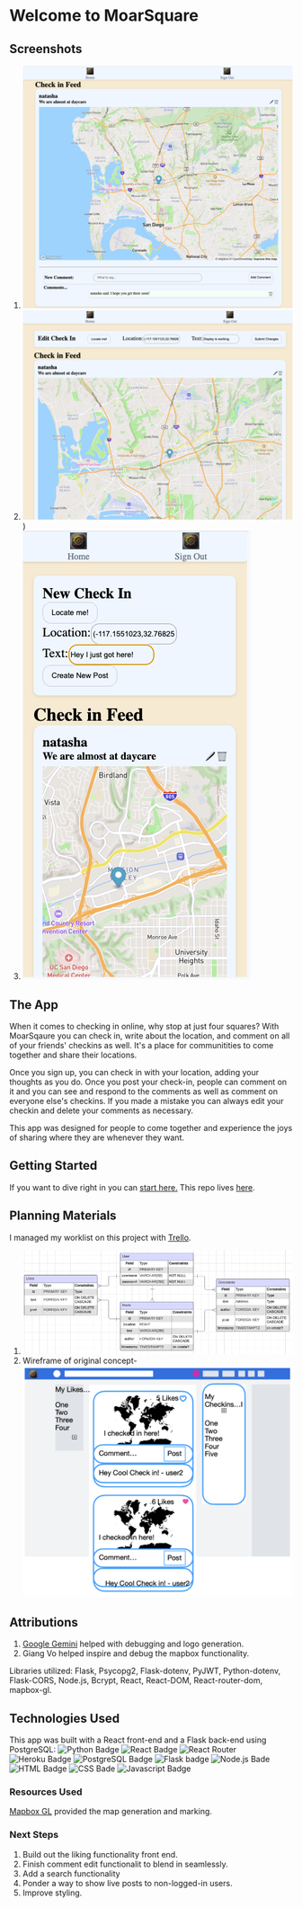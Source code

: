 # Welcome to MoarSquare
## Screenshots

1. ![A screenshot of a post in MoarSquare.](./ms-screenshot-one.png)
1. ![Editing check-in details above a post.](./ms-screenshot-three.png))
1. ![A mobile screenshot of someone checking in.](./ms-screenshot-two.png)


## The App
When it comes to checking in online, why stop at just four squares? With MoarSqaure you can check in, write about the location, and comment on all of your friends' checkins as well. It's a place for communitities to come together and share their locations.

Once you sign up, you can check in with your location, adding your thoughts as you do. Once you post your check-in, people can comment on it and you can see and respond to the comments as well as comment on everyone else's checkins. If you made a mistake you can always edit your checkin and delete your comments as necessary.

This app was designed for people to come together and experience the joys of sharing where they are whenever they want.

## Getting Started
If you want to dive right in you can [start here.]()
This repo lives [here](https://github.com/zbrustkern/moarsquare).

## Planning Materials
I managed my worklist on this project with [Trello](https://trello.com/b/SbXeXqZi/moarsquare).
1. ![The model diagram showing the apps model relationships.](./MS-erd.png)
2. Wireframe of original concept- ![A Social Media App wireframed.](./ms-wireframe.png)

## Attributions
1. [Google Gemini](https://gemini.google.com/) helped with debugging and logo generation.
2. Giang Vo helped inspire and debug the mapbox functionality.

Libraries utilized: Flask, Psycopg2, Flask-dotenv, PyJWT, Python-dotenv, Flask-CORS, Node.js, Bcrypt, React, React-DOM, React-router-dom, mapbox-gl.

## Technologies Used
This app was built with a React front-end and a Flask back-end using PostgreSQL:
![Python Badge](https://img.shields.io/badge/Python-3776AB?style=for-the-badge&logo=python&logoColor=white)
![React Badge](https://img.shields.io/badge/React-20232A?style=for-the-badge&logo=react&logoColor=61DAFB)
![React Router](https://img.shields.io/badge/React_Router-CA4245?style=for-the-badge&logo=react-router&logoColor=white)
![Heroku Badge](https://img.shields.io/badge/Heroku-430098?style=for-the-badge&logo=heroku&logoColor=white)
![PostgreSQL Badge](https://img.shields.io/badge/PostgreSQL-316192?style=for-the-badge&logo=postgresql&logoColor=white)
![Flask badge](https://img.shields.io/badge/Flask-000000?style=for-the-badge&logo=flask&logoColor=white)
![Node.js Bade](https://img.shields.io/badge/Node.js-43853D?style=for-the-badge&logo=node.js&logoColor=white)
![HTML Badge](https://img.shields.io/badge/HTML-239120?style=for-the-badge&logo=html5&logoColor=white)
![CSS Bade](https://img.shields.io/badge/CSS-239120?&style=for-the-badge&logo=css3&logoColor=white)
![Javascript Badge](https://img.shields.io/badge/JavaScript-F7DF1E?style=for-the-badge&logo=javascript&logoColor=black)

### Resources Used
[Mapbox GL](https://docs.mapbox.com/api/maps/) provided the map generation and marking.

### Next Steps
1. Build out the liking functionality front end.
2. Finish comment edit functionalit to blend in seamlessly.
3. Add a search functionality
4. Ponder a way to show live posts to non-logged-in users.
5. Improve styling.